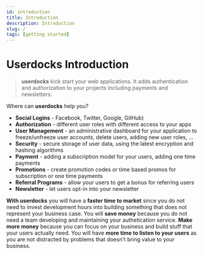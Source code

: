 ```yaml
---
id: introduction
title: Introduction
description: Introduction
slug: /
tags: [getting started]
---
```


# Userdocks Introduction

> **userdocks** kick start your web applications. It adds authentication and authorization to your projects including payments and newsletters.

Where can **userdocks** help you?

- **Social Logins** - Facebook, Twitter, Google, GitHub)
- **Authorization** - different user roles with different access to your apps
- **User Management** - an administrative dashboard for your application to freeze/unfreeze user accounts, delete users, adding new user roles, ...
- **Security** - secure storage of user data, using the latest encryption and hashing algorithms
- **Payment** - adding a subscription model for your users, adding one time payments
- **Promotions** - create promotion codes or time based promos for subscription or one time payments
- **Referral Programs** - allow your users to get a bonus for referring users
- **Newsletter** - let users opt-in into your newsletter

**With userdocks** you will have a **faster time to market** since you do not need to invest development hours into building something that does not represent your business case. You will **save money** because you do not need a team developing and maintaining your authetication service. **Make more money** because you can focus on your business and build stuff that your users actually need. You will have **more time to listen to your users** as you are not distracted by problems that doesn't bring value to your business.
